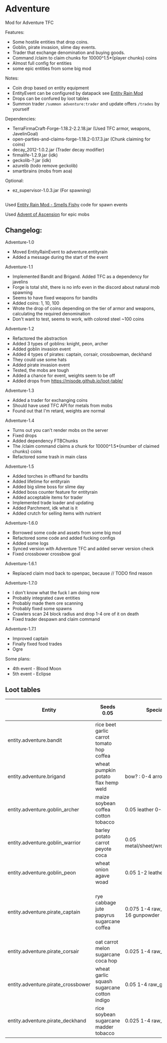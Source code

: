 # Adventure
Mod for Adventure TFC

Features:
- Some hostile entities that drop coins.
- Goblin, pirate invasion, slime day events.
- Trader that exchange denomination and buying goods.
- Command /claim to claim chunks for 10000^1.5*{player chunks} coins
- Almost full config for entities
- some epic entities from some big mod

Notes:
- Coin drop based on entity equipment
- EntityEvent can be configured by datapack see [Entity Rain Mod](https://github.com/LukeGrahamLandry/smells-fishy-mod) 
- Drops can be confured by loot tables
- Summon trader `/summon adventure:trader` and update offers `/trades` by yourself

Dependencies: 
- TerraFirmaCraft-Forge-1.18.2-2.2.18.jar (Used TFC armor, weapons, JavelinGoal)
- open-parties-and-claims-forge-1.18.2-0.17.3.jar (Chunk claiming for coins)
- decay_2012-1.0.2.jar (Trader decay modifier)
- firmalife-1.2.9.jar (idk)
- geckolib-?.jar (idk)
- azurelib (todo remove geckolib)
- smartbrains (mobs from aoa)

Optional:
- ez_supervisor-1.0.3.jar (For spawning)

##
Used [Entity Rain Mod - Smells Fishy](https://github.com/LukeGrahamLandry/smells-fishy-mod) code for spawn events

Used [Advent of Ascension](https://github.com/Tslat/Advent-Of-Ascension) for epic mobs

## Changelog:

Adventure-1.0
- Moved EntityRainEvent to adventure.entityrain
- Added a message during the start of the event

Adventure-1.1
- Implemented Bandit and Brigand. Added TFC as a dependency for javelins
- Forge is total shit, there is no info even in the discord about natural mob spawning
- Seems to have fixed weapons for bandits
- Added coins: 1, 10, 100
- Wrote the drop of coins depending on the tier of armor and weapons, calculating the required denomination
- Don't want to test, seems to work, with colored steel ~100 coins

Adventure-1.2
- Refactored the abstraction
- Added 3 types of goblins: knight, peon, archer
- Added goblin invasion event
- Added 4 types of pirates: captain, corsair, crossbowman, deckhand
- They could use some hats
- Added pirate invasion event
- Tested, the mobs are tough
- Added a chance for event, weights seem to be off
- Added drops from https://misode.github.io/loot-table/

Adventure-1.3
- Added a trader for exchanging coins
- Should have used TFC API for metals from mobs
- Found out that I'm retard, weights are normal

Adventure-1.4
- Turns out you can't render mobs on the server
- Fixed drops
- Added dependency FTBChunks
- The /claim command claims a chunk for 10000^1.5*{number of claimed chunks} coins
- Refactored some trash in main class

Adventure-1.5
- Added torches in offhand for bandits
- Added lifetime for entityrain
- Added big slime boss for slime day
- Added boss counter feature for entityrain
- Added acceptable items for trader
- Implemented trade loader and updating
- Added Parchment, idk what is it
- Added crutch for selling items with nutrient

Adventure-1.6.0
- Borrowed some code and assets from some big mod
- Refactored some code and added fucking configs
- Added some logs
- Synced version with Adventure TFC and added server version check
- Fixed crossbower crossbow goal

Adventure-1.6.1
- Replaced claim mod back to openpac, because // TODO find reason

Adventure-1.7.0
- I don't know what the fuck I am doing now
- Probably integrated cave entities
- Probably made them ore scanning 
- Probably fixed some spawns
- Crawlers scan 24 block radius and drop 1-4 ore of it on death
- Fixed trader despawn and claim command

Adventure-1.7.1
- Improved captain
- Finally fixed food trades
- Ogre

Some plans:
- 4th event - Blood Moon
- 5th event - Eclipse

## Loot tables

| Entity                             | Seeds 0.05                                  | Special                           | Gem Powder 0.05                                                       |
|------------------------------------|---------------------------------------------|-----------------------------------|-----------------------------------------------------------------------|
| entity.adventure.bandit            | rice beet garlic carrot tomato hop coffea   |                                   |                                                                       |
| entity.adventure.brigand           | wheat pumpkin potato flax hemp weld         | bow? : 0-4 arrow                  |                                                                       |
| entity.adventure.goblin_archer     | maize soybean coffea cotton tobacco         | 0.05 leather 0-4 arrow            |                                                                       |
| entity.adventure.goblin_warrior    | barley potato carrot peyote coca            | 0.05 metal/sheet/wrought_iron     |                                                                       |
| entity.adventure.goblin_peon       | wheat onion agave woad                      | 0.05 1-2 leather_strip            |                                                                       |
| entity.adventure.pirate_captain    | rye cabbage jute papyrus sugarcane coffea   | 0.075 1-4 raw_gold 0-16 gunpowder | amethyst diamond emerald lapis_lazuli opal pyrite ruby sapphire topaz |
| entity.adventure.pirate_corsair    | oat carrot melon sugarcane coca hop         | 0.025 1-4 raw_gold                | ruby sapphire topaz                                                   |
| entity.adventure.pirate_crossbower | wheat garlic squash sugarcane cotton indigo | 0.05 1-4 raw_gold arrow           | amethyst diamond emerald                                              |
| entity.adventure.pirate_deckhand   | rice soybean sugarcane madder tobacco       | 0.025 1-4 raw_gold                | lapis_lazuli opal pyrite                                              |
